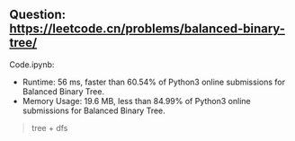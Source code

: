 ## Question: https://leetcode.cn/problems/balanced-binary-tree/

Code.ipynb:
* Runtime: 56 ms, faster than 60.54% of Python3 online submissions for Balanced Binary Tree.
* Memory Usage: 19.6 MB, less than 84.99% of Python3 online submissions for Balanced Binary Tree.
> tree + dfs